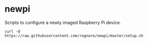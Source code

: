 # newpi
Scripts to configure a newly imaged Raspberry Pi device.

```
curl -O https://raw.githubusercontent.com/regnare/newpi/master/setup.sh
```
